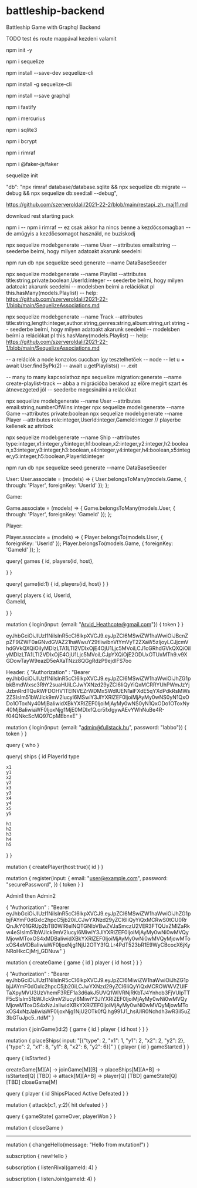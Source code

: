 # battleship-backend
 Battleship Game with Graphql Backend

TODO test és route mappával kezdeni valamit

npm init -y

npm i sequelize

npm install --save-dev sequelize-cli

npm install -g sequelize-cli

npm install --save graphql

npm i fastify

npm i mercurius

npm i sqlite3

npm i bcrypt

npm i rimraf

npm i @faker-js/faker

sequelize init

"db": "npx rimraf database/database.sqlite && npx sequelize db:migrate --debug && npx sequelize db:seed:all --debug",



https://github.com/szerveroldali/2021-22-2/blob/main/restapi_zh_maj11.md

download rest starting pack

npm i
-- npm i rimraf -- ez csak akkor ha nincs benne a kezdőcsomagban
-- de amúgyis a kezdőcsomagot használd, ne buziskodj

npx sequelize model:generate --name User --attributes email:string
-- seederbe beírni, hogy milyen adatoakt akarunk seedelni

npm run db
npx sequelize seed:generate  --name DataBaseSeeder

npx sequelize model:generate --name Playlist --attributes title:string,private:boolean,UserId:integer
-- seederbe beírni, hogy milyen adatoakt akarunk seedelni
-- modelsben beírni a relációkat pl this.hasMany(models.Playlist)
-- help: https://github.com/szerveroldali/2021-22-1/blob/main/SequelizeAssociations.md

npx sequelize model:generate --name Track --attributes title:string,length:integer,author:string,genres:string,album:string,url:string
-- seederbe beírni, hogy milyen adatoakt akarunk seedelni
-- modelsben beírni a relációkat pl this.hasMany(models.Playlist)
-- help: https://github.com/szerveroldali/2021-22-1/blob/main/SequelizeAssociations.md

-- a relációk a node konzolos cuccban így tesztelhetőek
-- node
-- let u = await User.findByPk(2)
-- await u.getPlaylists()
-- .exit

-- many to many kapcsolathoz
npx sequelize migration:generate --name create-playlist-track
-- abba a migrációba berakod az előre megírt szart és átnevezgeted jól
-- seederbe megcsinálni a relációkat


npx sequelize model:generate --name User --attributes email:string,numberOfWins:integer
npx sequelize model:generate --name Game --attributes private:boolean
npx sequelize model:generate --name Player --attributes role:integer,UserId:integer,GameId:integer
// playerbe kellenek az attribok

npx sequelize model:generate --name Ship --attributes type:integer,x1:integer,y1:integer,h1:boolean,x2:integer,y2:integer,h2:boolean,x3:integer,y3:integer,h3:boolean,x4:integer,y4:integer,h4:boolean,x5:integer,y5:integer,h5:boolean,PlayerId:integer

npm run db
npx sequelize seed:generate --name DataBaseSeeder

User:
User.associate = (models) => {
  User.belongsToMany(models.Game, { through: 'Player', foreignKey: 'UserId' });
};

Game:

Game.associate = (models) => {
  Game.belongsToMany(models.User, { through: 'Player', foreignKey: 'GameId' });
};


Player:

Player.associate = (models) => {
  Player.belongsTo(models.User, { foreignKey: 'UserId' });
  Player.belongsTo(models.Game, { foreignKey: 'GameId' });
};



query{
  games {
    id,
		players{id, host},    

  }
}

query{
  game(id:1) {
    id,
    players{id, host}
  } 
}

query{
  players {
    id,
		UserId,    
    GameId,    

  }
}


mutation {
  login(input: {email: "Arvid_Heathcote@gmail.com"}) {
    token
  }
}

eyJhbGciOiJIUzI1NiIsInR5cCI6IkpXVCJ9.eyJpZCI6MSwiZW1haWwiOiJBcnZpZF9IZWF0aGNvdGVAZ21haWwuY29tIiwibnVtYmVyT2ZXaW5zIjoyLCJjcmVhdGVkQXQiOiIyMDIzLTA1LTI2VDIxOjE4OjU1Ljc5MVoiLCJ1cGRhdGVkQXQiOiIyMDIzLTA1LTI2VDIxOjE4OjU1Ljc5MVoiLCJpYXQiOjE2ODUxOTUxMTh9.v9XGDowTayW9eazD5eAXaTNzz8QGgRdzP9ejdIFS7oo

Header:
{
  "Authorization" : "Bearer eyJhbGciOiJIUzI1NiIsInR5cCI6IkpXVCJ9.eyJpZCI6MSwiZW1haWwiOiJhZG1pbkBmdWxsc3RhY2suaHUiLCJwYXNzd29yZCI6IiQyYiQxMCRRYUhPWmJzYjJzbnRrdTQuRWFDOHV1TElNVEZrWDMxSWdlUEN1alFXdE5qYXdPdkRsMWs2ZSIsIm51bWJlck9mV2lucyI6MSwiY3JlYXRlZEF0IjoiMjAyMy0wNS0yN1QxODo1OToxNy40MjBaIiwidXBkYXRlZEF0IjoiMjAyMy0wNS0yN1QxODo1OToxNy40MjBaIiwiaWF0IjoxNjg1MjE0MDIxfQ.cr5fxIgywAEvYWhNuBe4R-f04QNkcScMQ97CpMEbnxE"
}

mutation {
  login(input: {email: "admin@fullstack.hu", password: "labbo"}) {
    token
  }
}

query {
  who
}

query{
  ships {
    id
  	PlayerId
  	type
  
  	x1
  	y1
    x2
    y2
    x3
    y3
    x4
    y4
    x5
    y5

    h1
    h2
    h3
    h4
    h5
  }
}

mutation {
  createPlayer(host:true){
    id
  }
}





mutation {
  register(input: {
    email: "user@example.com", 
    password: "securePassword", 
  }) {
    token
  }
}

Admin1 then Admin2

{
  "Authorization" : "Bearer eyJhbGciOiJIUzI1NiIsInR5cCI6IkpXVCJ9.eyJpZCI6MSwiZW1haWwiOiJhZG1pbjFAYmF0dGxlc2hpcC5jb20iLCJwYXNzd29yZCI6IiQyYiQxMCRwS0tCU0RrQnJkY01GRUp2bTB0WlRlelNQTGNlbVBwZVJaSmczU2VER3FTQUxZMlZaRkw4eSIsIm51bWJlck9mV2lucyI6MiwiY3JlYXRlZEF0IjoiMjAyMy0wNi0wMVQyMjowMToxOS4xMDBaIiwidXBkYXRlZEF0IjoiMjAyMy0wNi0wMVQyMjowMToxOS4xMDBaIiwiaWF0IjoxNjg1NjU2OTY3fQ.Lr4PdT523bR1E9WyCBcocX6jKyNRoHkcCjMrj_GDNuw"
}

mutation {
  createGame {
    game {
      id
    }
    player {
      id
      host
    }
  }
}

{
  "Authorization" : "Bearer eyJhbGciOiJIUzI1NiIsInR5cCI6IkpXVCJ9.eyJpZCI6MiwiZW1haWwiOiJhZG1pbjJAYmF0dGxlc2hpcC5jb20iLCJwYXNzd29yZCI6IiQyYiQxMCROWWVZUlFTaXpyMVU3UzVhemF3REF1a3d6akJ5UVQ1WlVRNjRKbTJ4Ynhob3FjVUlpTTF5cSIsIm51bWJlck9mV2lucyI6MiwiY3JlYXRlZEF0IjoiMjAyMy0wNi0wMVQyMjowMToxOS4xNzJaIiwidXBkYXRlZEF0IjoiMjAyMy0wNi0wMVQyMjowMToxOS4xNzJaIiwiaWF0IjoxNjg1NjU2OTk0fQ.hg991J1_hsiUlR0Nchdh3wR3iI5uZ3bGTuJpc5_rtdM"
}

mutation {
  joinGame(id:2) {
    game {
      id
    }
    player {
      id
      host
    }
  }
}

mutation {
  placeShips(
    input: "[{\"type\": 2, \"x1\": 1, \"y1\": 2, \"x2\": 2, \"y2\": 2}, {\"type\": 2, \"x1\": 8, \"y1\": 8, \"x2\": 6, \"y2\": 6}]"
  ) {
    player {
      id
    }
    gameStarted 
  }
}

query {
  isStarted
}

createGame[M][A] -> 
joinGame[M][B] -> 
placeShips[M][A+B] -> 
isStarted[Q] [TBD] -> 
attack[M][A+B] -> 
player[Q] [TBD] 
gameState[Q] [TBD] 
closeGame[M] 

query {
  player {
    id
    ShipsPlaced
    Active
    Defeated
  }
}

mutation {
  attack(x:1, y:2){
    hit
    defeated
  }
}

query {
  gameState{
    gameOver,
    playerWon
  }
}

mutation {
  closeGame
}


****

mutation {
  changeHello(message: "Hello from mutation!")
}

subscription {
  newHello
}

subscription {
  listenRival(gameId: 4)
}

subscription {
  listenJoin(gameId: 4)
}